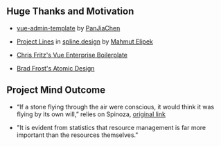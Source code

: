 ## Huge Thanks and Motivation

- [vue-admin-template](https://github.com/PanJiaChen/vue-admin-template/) by [PanJiaChen](https://github.com/PanJiaChen)

- [Project Lines](https://app.spline.design/community/file/b45dff34-af2a-4bf8-bee4-6b8682ac7788) in [spline.design](https://spline.design/) by [Mahmut Elipek](https://app.spline.design/@mahmutelipek)

- [Chris Fritz's Vue Enterprise Boilerplate](https://github.com/bencodezen/vue-enterprise-boilerplate)

- [Brad Frost's Atomic Design](https://atomicdesign.bradfrost.com/)

## Project Mind Outcome

- “If a stone flying through the air were conscious, it would think it was flying by its own will,” relies on Spinoza, [original link](https://www.faculty.umb.edu/gary_zabel/Courses/Spinoza/Texts/Spinoza/let6258.htm)

- "It is evident from statistics that resource management is far more important than the resources themselves."
